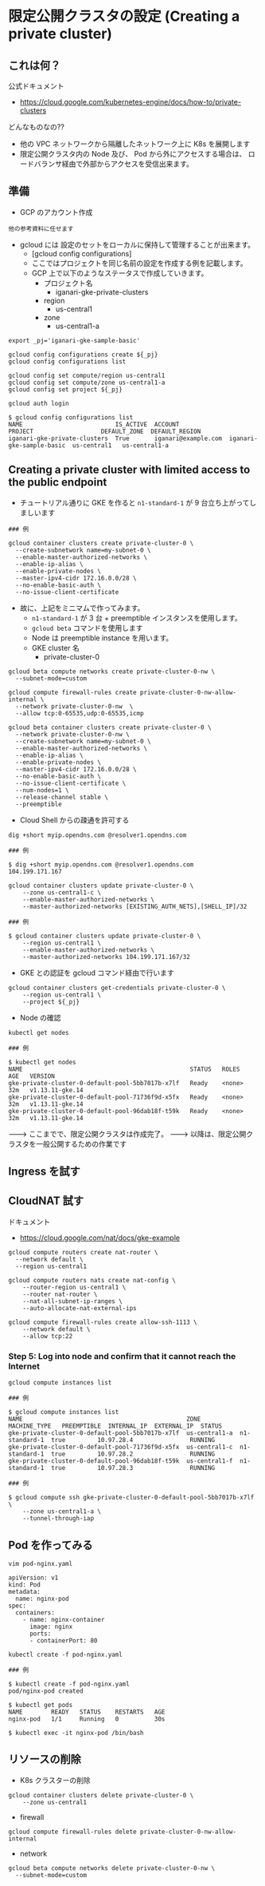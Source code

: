 # 限定公開クラスタの設定 (Creating a private cluster)

## これは何？

公式ドキュメント

+ https://cloud.google.com/kubernetes-engine/docs/how-to/private-clusters

どんなものなの??

+ 他の VPC ネットワークから隔離したネットワーク上に K8s を展開します
+ 限定公開クラスタ内の Node 及び、 Pod から外にアクセスする場合は、 ロードバランサ経由で外部からアクセスを受信出来ます。


## 準備

+ GCP のアカウント作成

```
他の参考資料に任せます
```

+ gcloud には 設定のセットをローカルに保持して管理することが出来ます。
  + [gcloud config configurations]
  + ここではプロジェクトを同じ名前の設定を作成する例を記載します。
  + GCP 上で以下のようなステータスで作成していきます。
    + プロジェクト名
      + iganari-gke-private-clusters
    + region
      + us-central1
    + zone
      + us-central1-a


```
export _pj='iganari-gke-sample-basic'

gcloud config configurations create ${_pj}
gcloud config configurations list

gcloud config set compute/region us-central1
gcloud config set compute/zone us-central1-a
gcloud config set project ${_pj}

gcloud auth login
```

```
$ gcloud config configurations list
NAME                          IS_ACTIVE  ACCOUNT                     PROJECT                   DEFAULT_ZONE  DEFAULT_REGION
iganari-gke-private-clusters  True       iganari@example.com  iganari-gke-sample-basic  us-central1   us-central1-a
```

## Creating a private cluster with limited access to the public endpoint

+ チュートリアル通りに GKE を作ると `n1-standard-1` が 9 台立ち上がってしましいます

```
### 例

gcloud container clusters create private-cluster-0 \
  --create-subnetwork name=my-subnet-0 \
  --enable-master-authorized-networks \
  --enable-ip-alias \
  --enable-private-nodes \
  --master-ipv4-cidr 172.16.0.0/28 \
  --no-enable-basic-auth \
  --no-issue-client-certificate
```

+ 故に、上記をミニマムで作ってみます。
  + `n1-standard-1` が 3 台 + preemptible インスタンスを使用します。
  + `gcloud beta` コマンドを使用します
  + Node は preemptible instance を用います。
  + GKE cluster 名 
    + private-cluster-0


```
gcloud beta compute networks create private-cluster-0-nw \
  --subnet-mode=custom
```
```
gcloud compute firewall-rules create private-cluster-0-nw-allow-internal \
  --network private-cluster-0-nw  \
  --allow tcp:0-65535,udp:0-65535,icmp
```
```
gcloud beta container clusters create private-cluster-0 \
  --network private-cluster-0-nw \
  --create-subnetwork name=my-subnet-0 \
  --enable-master-authorized-networks \
  --enable-ip-alias \
  --enable-private-nodes \
  --master-ipv4-cidr 172.16.0.0/28 \
  --no-enable-basic-auth \
  --no-issue-client-certificate \
  --num-nodes=1 \
  --release-channel stable \
  --preemptible 
```

+ Cloud Shell からの疎通を許可する

```
dig +short myip.opendns.com @resolver1.opendns.com
```
```
### 例

$ dig +short myip.opendns.com @resolver1.opendns.com
104.199.171.167
```
```
gcloud container clusters update private-cluster-0 \
    --zone us-central1-c \
    --enable-master-authorized-networks \
    --master-authorized-networks [EXISTING_AUTH_NETS],[SHELL_IP]/32
```
```
### 例

$ gcloud container clusters update private-cluster-0 \
    --region us-central1 \
    --enable-master-authorized-networks \
    --master-authorized-networks 104.199.171.167/32
```

+ GKE との認証を gcloud コマンド経由で行います

```
gcloud container clusters get-credentials private-cluster-0 \
    --region us-central1 \
    --project ${_pj}
```

+ Node の確認

```
kubectl get nodes
```
```
### 例

$ kubectl get nodes
NAME                                               STATUS   ROLES    AGE   VERSION
gke-private-cluster-0-default-pool-5bb7017b-x7lf   Ready    <none>   32m   v1.13.11-gke.14
gke-private-cluster-0-default-pool-71736f9d-x5fx   Ready    <none>   32m   v1.13.11-gke.14
gke-private-cluster-0-default-pool-96dab18f-t59k   Ready    <none>   32m   v1.13.11-gke.14
```

---> ここまでで、限定公開クラスタは作成完了。
---> 以降は、限定公開クラスタを一般公開するための作業です


## Ingress を試す




## CloudNAT 試す

ドキュメント

+ https://cloud.google.com/nat/docs/gke-example

```
gcloud compute routers create nat-router \
  --network default \
  --region us-central1
```
```
gcloud compute routers nats create nat-config \
    --router-region us-central1 \
    --router nat-router \
    --nat-all-subnet-ip-ranges \
    --auto-allocate-nat-external-ips
```
```
gcloud compute firewall-rules create allow-ssh-1113 \
    --network default \
    --allow tcp:22
```

### Step 5: Log into node and confirm that it cannot reach the Internet

```
gcloud compute instances list
```
```
### 例

$ gcloud compute instances list
NAME                                              ZONE           MACHINE_TYPE   PREEMPTIBLE  INTERNAL_IP  EXTERNAL_IP  STATUS
gke-private-cluster-0-default-pool-5bb7017b-x7lf  us-central1-a  n1-standard-1  true         10.97.28.4                RUNNING
gke-private-cluster-0-default-pool-71736f9d-x5fx  us-central1-c  n1-standard-1  true         10.97.28.2                RUNNING
gke-private-cluster-0-default-pool-96dab18f-t59k  us-central1-f  n1-standard-1  true         10.97.28.3                RUNNING
```
```
### 例

$ gcloud compute ssh gke-private-cluster-0-default-pool-5bb7017b-x7lf \
    --zone us-central1-a \
    --tunnel-through-iap
```

## Pod を作ってみる

```
vim pod-nginx.yaml
```
```
apiVersion: v1
kind: Pod
metadata:
  name: nginx-pod
spec:
  containers:
    - name: nginx-container
      image: nginx
      ports:
      - containerPort: 80
```

```
kubectl create -f pod-nginx.yaml
```
```
### 例

$ kubectl create -f pod-nginx.yaml
pod/nginx-pod created

$ kubectl get pods
NAME        READY   STATUS    RESTARTS   AGE
nginx-pod   1/1     Running   0          30s

$ kubectl exec -it nginx-pod /bin/bash
```

## リソースの削除

+ K8s クラスターの削除

```
gcloud container clusters delete private-cluster-0 \
    --zone us-central1
```

+ firewall

```
gcloud compute firewall-rules delete private-cluster-0-nw-allow-internal
```

+ network

```
gcloud beta compute networks delete private-cluster-0-nw \
  --subnet-mode=custom
```
